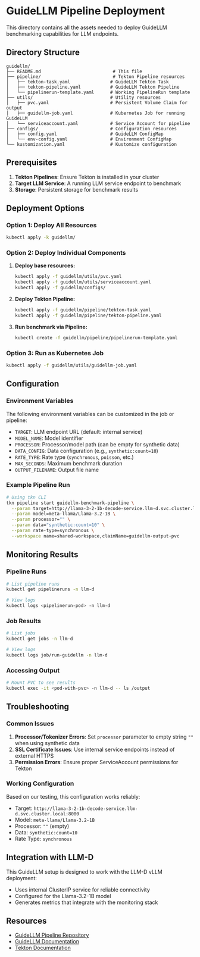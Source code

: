# GuideLLM Pipeline Deployment

This directory contains all the assets needed to deploy GuideLLM benchmarking capabilities for LLM endpoints.

## Directory Structure

```
guidellm/
├── README.md                           # This file
├── pipeline/                           # Tekton Pipeline resources
│   ├── tekton-task.yaml               # GuideLLM Tekton Task
│   ├── tekton-pipeline.yaml           # GuideLLM Tekton Pipeline
│   └── pipelinerun-template.yaml      # Working PipelineRun template
├── utils/                             # Utility resources
│   ├── pvc.yaml                       # Persistent Volume Claim for output
│   ├── guidellm-job.yaml              # Kubernetes Job for running GuideLLM
│   └── serviceaccount.yaml            # Service Account for pipeline
├── configs/                           # Configuration resources
│   ├── config.yaml                    # GuideLLM ConfigMap
│   └── env-config.yaml                # Environment ConfigMap
└── kustomization.yaml                 # Kustomize configuration
```

## Prerequisites

1. **Tekton Pipelines**: Ensure Tekton is installed in your cluster
2. **Target LLM Service**: A running LLM service endpoint to benchmark
3. **Storage**: Persistent storage for benchmark results

## Deployment Options

### Option 1: Deploy All Resources

```bash
kubectl apply -k guidellm/
```

### Option 2: Deploy Individual Components

1. **Deploy base resources:**
   ```bash
   kubectl apply -f guidellm/utils/pvc.yaml
   kubectl apply -f guidellm/utils/serviceaccount.yaml
   kubectl apply -f guidellm/configs/
   ```

2. **Deploy Tekton Pipeline:**
   ```bash
   kubectl apply -f guidellm/pipeline/tekton-task.yaml
   kubectl apply -f guidellm/pipeline/tekton-pipeline.yaml
   ```

3. **Run benchmark via Pipeline:**
   ```bash
   kubectl create -f guidellm/pipeline/pipelinerun-template.yaml
   ```

### Option 3: Run as Kubernetes Job

```bash
kubectl apply -f guidellm/utils/guidellm-job.yaml
```

## Configuration

### Environment Variables

The following environment variables can be customized in the job or pipeline:

- `TARGET`: LLM endpoint URL (default: internal service)
- `MODEL_NAME`: Model identifier
- `PROCESSOR`: Processor/model path (can be empty for synthetic data)
- `DATA_CONFIG`: Data configuration (e.g., `synthetic:count=10`)
- `RATE_TYPE`: Rate type (`synchronous`, `poisson`, etc.)
- `MAX_SECONDS`: Maximum benchmark duration
- `OUTPUT_FILENAME`: Output file name

### Example Pipeline Run

```bash
# Using tkn CLI
tkn pipeline start guidellm-benchmark-pipeline \
  --param target=http://llama-3-2-1b-decode-service.llm-d.svc.cluster.local:8000 \
  --param model=meta-llama/Llama-3.2-1B \
  --param processor="" \
  --param data="synthetic:count=10" \
  --param rate-type=synchronous \
  --workspace name=shared-workspace,claimName=guidellm-output-pvc
```

## Monitoring Results

### Pipeline Runs
```bash
# List pipeline runs
kubectl get pipelineruns -n llm-d

# View logs
kubectl logs <pipelinerun-pod> -n llm-d
```

### Job Results
```bash
# List jobs
kubectl get jobs -n llm-d

# View logs
kubectl logs job/run-guidellm -n llm-d
```

### Accessing Output
```bash
# Mount PVC to see results
kubectl exec -it <pod-with-pvc> -n llm-d -- ls /output
```

## Troubleshooting

### Common Issues

1. **Processor/Tokenizer Errors**: Set `processor` parameter to empty string `""` when using synthetic data
2. **SSL Certificate Issues**: Use internal service endpoints instead of external HTTPS
3. **Permission Errors**: Ensure proper ServiceAccount permissions for Tekton

### Working Configuration

Based on our testing, this configuration works reliably:
- Target: `http://llama-3-2-1b-decode-service.llm-d.svc.cluster.local:8000`
- Model: `meta-llama/Llama-3.2-1B`
- Processor: `""` (empty)
- Data: `synthetic:count=10`
- Rate Type: `synchronous`

## Integration with LLM-D

This GuideLLM setup is designed to work with the LLM-D vLLM deployment:
- Uses internal ClusterIP service for reliable connectivity
- Configured for the Llama-3.2-1B model
- Generates metrics that integrate with the monitoring stack

## Resources

- [GuideLLM Pipeline Repository](https://github.com/rh-aiservices-bu/guidellm-pipeline)
- [GuideLLM Documentation](https://github.com/NeuML/guidellm)
- [Tekton Documentation](https://tekton.dev/docs/)
